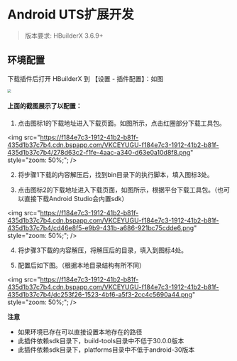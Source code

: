 # Android UTS扩展开发

> 版本要求: HBuilderX 3.6.9+

## 环境配置

下载插件后打开 HBuilderX 到 【设置 - 插件配置】：如图

<img src="https://f184e7c3-1912-41b2-b81f-435d1b37c7b4.cdn.bspapp.com/VKCEYUGU-f184e7c3-1912-41b2-b81f-435d1b37c7b4/c7057273-2477-4b23-9046-dcfb3c73c3dc.png" style="zoom: 50%;" />

#### 上面的截图展示了以配置：

1. 点击图标1的下载地址进入下载页面。如图所示，点击红圈部分下载工具包。

<img src="https://f184e7c3-1912-41b2-b81f-435d1b37c7b4.cdn.bspapp.com/VKCEYUGU-f184e7c3-1912-41b2-b81f-435d1b37c7b4/278d63c2-f1fe-4aac-a340-d63e0a10d8f8.png" style="zoom: 50%;"; />
 
2. 将步骤1下载的内容解压后，找到bin目录下的执行脚本，填入图标3处。

3. 点击图标2的下载地址进入下载页面，如图所示，根据平台下载工具包。（也可以直接下载Android Studio会内置sdk）

<img src="https://f184e7c3-1912-41b2-b81f-435d1b37c7b4.cdn.bspapp.com/VKCEYUGU-f184e7c3-1912-41b2-b81f-435d1b37c7b4/cd46e8f5-e9b9-431b-a686-921bc75cdde6.png" style="zoom: 50%;"; />

4. 将步骤3下载的内容解压，将解压后的目录，填入到图标4处。

5. 配置后如下图。（根据本地目录结构有所不同）

<img src="https://f184e7c3-1912-41b2-b81f-435d1b37c7b4.cdn.bspapp.com/VKCEYUGU-f184e7c3-1912-41b2-b81f-435d1b37c7b4/dc253f26-1523-4bf6-a5f3-2cc4c5690a44.png" style="zoom: 50%;"; />
 
**注意**

- 如果环境已存在可以直接设置本地存在的路径
- 此插件依赖sdk目录下，build-tools目录中不低于30.0.0版本
- 此插件依赖sdk目录下，platforms目录中不低于android-30版本